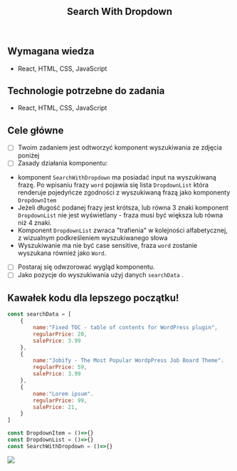 <h2 align="center">Search With Dropdown</h2>

<br>

## Wymagana wiedza

- React, HTML, CSS, JavaScript


## Technologie potrzebne do zadania

- React, HTML, CSS, JavaScript

## Cele główne
* [ ] Twoim zadaniem jest odtworzyć komponent wyszukiwania ze zdjęcia poniżej
* [ ] Zasady działania komponentu:
- komponent `SearchWithDropdown` ma posiadać input na wyszukiwaną frazę. Po wpisaniu frazy `word` pojawia się lista `DropdownList` która renderuje pojedyńcze zgodności z wyszukiwaną frazą jako komponenty `DropdownItem`
- Jeżeli długość podanej frazy jest krótsza, lub równa 3 znaki komponent `DropdownList` nie jest wyświetlany - fraza musi być większa lub równa niż 4 znaki.
- Komponent `DropdownList` zwraca "trafienia" w kolejności alfabetycznej, z wizualnym podkreśleniem wyszukiwanego słowa
- Wyszukiwanie ma nie być case sensitive, fraza `word` zostanie wyszukana również jako `Word`.
* [ ] Postaraj się odwzorować wygląd komponentu.
* [ ] Jako pozycje do wyszukiwania użyj danych `searchData` .

## Kawałek kodu dla lepszego początku!

```javascript
const searchData = [
    {
        name:"Fixed TOC - table of contents for WordPress plugin",
        regularPrice: 20,
        salePrice: 3.99
    },
    {
        name:"Jobify - The Most Popular WordpPress Job Board Theme".
        regularPrice: 59,
        salePrice: 3.99
    },
    {
        name:"Lorem ipsum".
        regularPrice: 99,
        salePrice: 21,
    }
]

const DropdownItem = ()=>{}
const DropdownList = ()=>{}
const SearchWithDropdown = ()=>{}
```

![](search.png)



